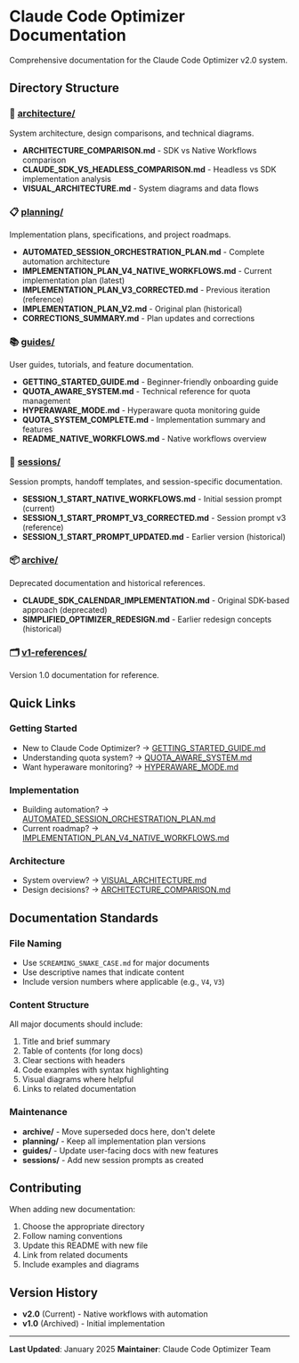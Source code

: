 # Claude Code Optimizer Documentation

Comprehensive documentation for the Claude Code Optimizer v2.0 system.

## Directory Structure

### 📐 [architecture/](architecture/)
System architecture, design comparisons, and technical diagrams.

- **ARCHITECTURE_COMPARISON.md** - SDK vs Native Workflows comparison
- **CLAUDE_SDK_VS_HEADLESS_COMPARISON.md** - Headless vs SDK implementation analysis
- **VISUAL_ARCHITECTURE.md** - System diagrams and data flows

### 📋 [planning/](planning/)
Implementation plans, specifications, and project roadmaps.

- **AUTOMATED_SESSION_ORCHESTRATION_PLAN.md** - Complete automation architecture
- **IMPLEMENTATION_PLAN_V4_NATIVE_WORKFLOWS.md** - Current implementation plan (latest)
- **IMPLEMENTATION_PLAN_V3_CORRECTED.md** - Previous iteration (reference)
- **IMPLEMENTATION_PLAN_V2.md** - Original plan (historical)
- **CORRECTIONS_SUMMARY.md** - Plan updates and corrections

### 📚 [guides/](guides/)
User guides, tutorials, and feature documentation.

- **GETTING_STARTED_GUIDE.md** - Beginner-friendly onboarding guide
- **QUOTA_AWARE_SYSTEM.md** - Technical reference for quota management
- **HYPERAWARE_MODE.md** - Hyperaware quota monitoring guide
- **QUOTA_SYSTEM_COMPLETE.md** - Implementation summary and features
- **README_NATIVE_WORKFLOWS.md** - Native workflows overview

### 🎯 [sessions/](sessions/)
Session prompts, handoff templates, and session-specific documentation.

- **SESSION_1_START_NATIVE_WORKFLOWS.md** - Initial session prompt (current)
- **SESSION_1_START_PROMPT_V3_CORRECTED.md** - Session prompt v3 (reference)
- **SESSION_1_START_PROMPT_UPDATED.md** - Earlier version (historical)

### 📦 [archive/](archive/)
Deprecated documentation and historical references.

- **CLAUDE_SDK_CALENDAR_IMPLEMENTATION.md** - Original SDK-based approach (deprecated)
- **SIMPLIFIED_OPTIMIZER_REDESIGN.md** - Earlier redesign concepts (historical)

### 🗂️ [v1-references/](v1-references/)
Version 1.0 documentation for reference.

## Quick Links

### Getting Started
- New to Claude Code Optimizer? → [GETTING_STARTED_GUIDE.md](guides/GETTING_STARTED_GUIDE.md)
- Understanding quota system? → [QUOTA_AWARE_SYSTEM.md](guides/QUOTA_AWARE_SYSTEM.md)
- Want hyperaware monitoring? → [HYPERAWARE_MODE.md](guides/HYPERAWARE_MODE.md)

### Implementation
- Building automation? → [AUTOMATED_SESSION_ORCHESTRATION_PLAN.md](planning/AUTOMATED_SESSION_ORCHESTRATION_PLAN.md)
- Current roadmap? → [IMPLEMENTATION_PLAN_V4_NATIVE_WORKFLOWS.md](planning/IMPLEMENTATION_PLAN_V4_NATIVE_WORKFLOWS.md)

### Architecture
- System overview? → [VISUAL_ARCHITECTURE.md](architecture/VISUAL_ARCHITECTURE.md)
- Design decisions? → [ARCHITECTURE_COMPARISON.md](architecture/ARCHITECTURE_COMPARISON.md)

## Documentation Standards

### File Naming
- Use `SCREAMING_SNAKE_CASE.md` for major documents
- Use descriptive names that indicate content
- Include version numbers where applicable (e.g., `V4`, `V3`)

### Content Structure
All major documents should include:
1. Title and brief summary
2. Table of contents (for long docs)
3. Clear sections with headers
4. Code examples with syntax highlighting
5. Visual diagrams where helpful
6. Links to related documentation

### Maintenance
- **archive/** - Move superseded docs here, don't delete
- **planning/** - Keep all implementation plan versions
- **guides/** - Update user-facing docs with new features
- **sessions/** - Add new session prompts as created

## Contributing

When adding new documentation:

1. Choose the appropriate directory
2. Follow naming conventions
3. Update this README with new file
4. Link from related documents
5. Include examples and diagrams

## Version History

- **v2.0** (Current) - Native workflows with automation
- **v1.0** (Archived) - Initial implementation

---

**Last Updated**: January 2025
**Maintainer**: Claude Code Optimizer Team
